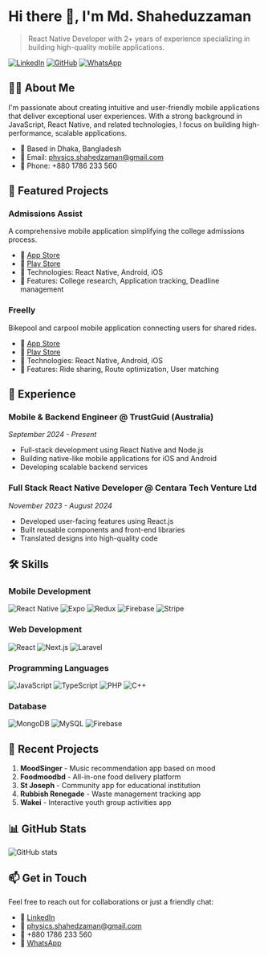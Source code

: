 # Hi there 👋, I'm Md. Shaheduzzaman

> React Native Developer with 2+ years of experience specializing in building high-quality mobile applications.

[![LinkedIn](https://img.shields.io/badge/LinkedIn-0077B5?style=for-the-badge&logo=linkedin&logoColor=white)](https://www.linkedin.com/in/md-shaheduzzaman/)
[![GitHub](https://img.shields.io/badge/GitHub-100000?style=for-the-badge&logo=github&logoColor=white)](https://github.com/shahedzaman-web)
[![WhatsApp](https://img.shields.io/badge/WhatsApp-25D366?style=for-the-badge&logo=whatsapp&logoColor=white)](https://wa.me/8801786233560)

## 👨‍💻 About Me

I'm passionate about creating intuitive and user-friendly mobile applications that deliver exceptional user experiences. With a strong background in JavaScript, React Native, and related technologies, I focus on building high-performance, scalable applications.

- 📍 Based in Dhaka, Bangladesh
- 📧 Email: physics.shahedzaman@gmail.com
- 📱 Phone: +880 1786 233 560

## 🚀 Featured Projects

### Admissions Assist
A comprehensive mobile application simplifying the college admissions process.
- 📱 [App Store](https://apps.apple.com/us/app/admissions-assist/id6478013507)
- 🤖 [Play Store](https://play.google.com/store/apps/details?id=com.admissionsassist)
- 🔧 Technologies: React Native, Android, iOS
- 🎯 Features: College research, Application tracking, Deadline management

### Freelly
Bikepool and carpool mobile application connecting users for shared rides.
- 📱 [App Store](https://apps.apple.com/us/app/freelly-bikepool-carpool/id6476261777)
- 🤖 [Play Store](https://play.google.com/store/apps/details?id=com.freellyapp)
- 🔧 Technologies: React Native, Android, iOS
- 🎯 Features: Ride sharing, Route optimization, User matching

## 💼 Experience

### Mobile & Backend Engineer @ TrustGuid (Australia)
*September 2024 - Present*
- Full-stack development using React Native and Node.js
- Building native-like mobile applications for iOS and Android
- Developing scalable backend services

### Full Stack React Native Developer @ Centara Tech Venture Ltd
*November 2023 - August 2024*
- Developed user-facing features using React.js
- Built reusable components and front-end libraries
- Translated designs into high-quality code

## 🛠 Skills

### Mobile Development
![React Native](https://img.shields.io/badge/React_Native-20232A?style=for-the-badge&logo=react&logoColor=61DAFB)
![Expo](https://img.shields.io/badge/Expo-000020?style=for-the-badge&logo=expo&logoColor=white)
![Redux](https://img.shields.io/badge/Redux-593D88?style=for-the-badge&logo=redux&logoColor=white)
![Firebase](https://img.shields.io/badge/Firebase-FFCA28?style=for-the-badge&logo=firebase&logoColor=black)
![Stripe](https://img.shields.io/badge/Stripe-008CDD?style=for-the-badge&logo=stripe&logoColor=white)

### Web Development
![React](https://img.shields.io/badge/React-20232A?style=for-the-badge&logo=react&logoColor=61DAFB)
![Next.js](https://img.shields.io/badge/Next.js-000000?style=for-the-badge&logo=next.js&logoColor=white)
![Laravel](https://img.shields.io/badge/Laravel-FF2D20?style=for-the-badge&logo=laravel&logoColor=white)

### Programming Languages
![JavaScript](https://img.shields.io/badge/JavaScript-F7DF1E?style=for-the-badge&logo=javascript&logoColor=black)
![TypeScript](https://img.shields.io/badge/TypeScript-007ACC?style=for-the-badge&logo=typescript&logoColor=white)
![PHP](https://img.shields.io/badge/PHP-777BB4?style=for-the-badge&logo=php&logoColor=white)
![C++](https://img.shields.io/badge/C%2B%2B-00599C?style=for-the-badge&logo=c%2B%2B&logoColor=white)

### Database
![MongoDB](https://img.shields.io/badge/MongoDB-4EA94B?style=for-the-badge&logo=mongodb&logoColor=white)
![MySQL](https://img.shields.io/badge/MySQL-4479A1?style=for-the-badge&logo=mysql&logoColor=white)
![Firebase](https://img.shields.io/badge/Firebase-FFCA28?style=for-the-badge&logo=firebase&logoColor=black)

## 📱 Recent Projects

1. **MoodSinger** - Music recommendation app based on mood
2. **Foodmoodbd** - All-in-one food delivery platform
3. **St Joseph** - Community app for educational institution
4. **Rubbish Renegade** - Waste management tracking app
5. **Wakei** - Interactive youth group activities app

## 📊 GitHub Stats

![GitHub stats](https://github-readme-stats.vercel.app/api?username=shahedzaman-web&show_icons=true&theme=radical)

## 📫 Get in Touch

Feel free to reach out for collaborations or just a friendly chat:
- 💼 [LinkedIn](https://www.linkedin.com/in/md-shaheduzzaman/)
- 📧 physics.shahedzaman@gmail.com
- 📱 +880 1786 233 560
- 💬 [WhatsApp](https://wa.me/8801786233560)
